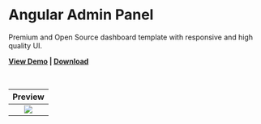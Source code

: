 # Angular Admin Panel

Premium and Open Source dashboard template with responsive and high quality UI.

<strong><a href="https://yadav-saurabh.github.io/angular-admin-panel/">View Demo</a> | <a href="https://github.com/yadav-saurabh/angular-admin-panel/releases">Download</a> </strong>

<br>

| Preview |
|:---------------:|
|<a target="_blank" href="https://yadav-saurabh.github.io/angular-admin-panel/"><img src="https://raw.githubusercontent.com/yadav-saurabh/angular-admin-panel/master/src/assets/dashboard.png"/></a>|
